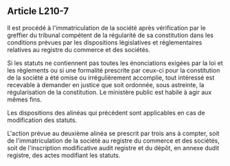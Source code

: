 Article L210-7
----
Il est procédé à l'immatriculation de la société après vérification par le
greffier du tribunal compétent de la régularité de sa constitution dans les
conditions prévues par les dispositions législatives et réglementaires relatives
au registre du commerce et des sociétés.

Si les statuts ne contiennent pas toutes les énonciations exigées par la loi et
les règlements ou si une formalité prescrite par ceux-ci pour la constitution de
la société a été omise ou irrégulièrement accomplie, tout intéressé est
recevable à demander en justice que soit ordonnée, sous astreinte, la
régularisation de la constitution. Le ministère public est habile à agir aux
mêmes fins.

Les dispositions des alinéas qui précèdent sont applicables en cas de
modification des statuts.

L'action prévue au deuxième alinéa se prescrit par trois ans à compter, soit de
l'immatriculation de la société au registre du commerce et des sociétés, soit de
l'inscription modificative audit registre et du dépôt, en annexe dudit registre,
des actes modifiant les statuts.
